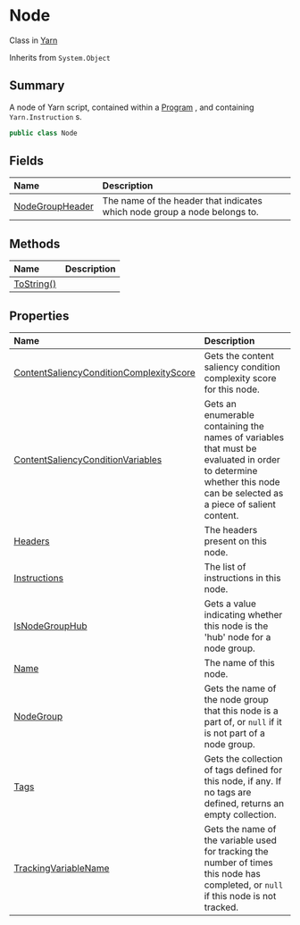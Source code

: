 # Node

Class in [Yarn](/docs/api/csharp/yarn.md)

Inherits from `System.Object`

## Summary


A node of Yarn script, contained within a  <a href="yarn.program.md">Program</a> , and
containing  <code>Yarn.Instruction</code> s.


```csharp
public class Node
```

## Fields

|Name|Description|
|:---|:---|
|[NodeGroupHeader](/docs/api/csharp/yarn.node.nodegroupheader.md)|The name of the header that indicates which node group a node belongs to.|

## Methods

|Name|Description|
|:---|:---|
|[ToString()](/docs/api/csharp/yarn.node.tostring.md)||

## Properties

|Name|Description|
|:---|:---|
|[ContentSaliencyConditionComplexityScore](/docs/api/csharp/yarn.node.contentsaliencyconditioncomplexityscore.md)|Gets the content saliency condition complexity score for this node.|
|[ContentSaliencyConditionVariables](/docs/api/csharp/yarn.node.contentsaliencyconditionvariables.md)|Gets an enumerable containing the names of variables that must be evaluated in order to determine whether this node can be selected as a piece of salient content.|
|[Headers](/docs/api/csharp/yarn.node.headers.md)|The headers present on this node.|
|[Instructions](/docs/api/csharp/yarn.node.instructions.md)|The list of instructions in this node.|
|[IsNodeGroupHub](/docs/api/csharp/yarn.node.isnodegrouphub.md)|Gets a value indicating whether this node is the 'hub' node for a node group.|
|[Name](/docs/api/csharp/yarn.node.name.md)|The name of this node.|
|[NodeGroup](/docs/api/csharp/yarn.node.nodegroup.md)|Gets the name of the node group that this node is a part of, or  <code>null</code>  if it is not part of a node group.|
|[Tags](/docs/api/csharp/yarn.node.tags.md)|Gets the collection of tags defined for this node, if any. If no tags are defined, returns an empty collection.|
|[TrackingVariableName](/docs/api/csharp/yarn.node.trackingvariablename.md)|Gets the name of the variable used for tracking the number of times this node has completed, or  <code>null</code>  if this node is not tracked.|

